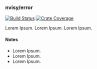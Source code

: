### nvisy/error

[![Build Status][action-badge]][action-url]
[![Crate Coverage][coverage-badge]][coverage-url]

[action-badge]: https://img.shields.io/github/actions/workflow/status/nvisycom/core/build.yaml
[action-url]: https://github.com/nvisycom/core/actions/workflows/build.yaml
[coverage-badge]: https://img.shields.io/codecov/c/github/nvisycom/core
[coverage-url]: https://app.codecov.io/gh/nvisycom/core

Lorem Ipsum. Lorem Ipsum. Lorem Ipsum.

#### Notes

- Lorem Ipsum.
- Lorem Ipsum.
- Lorem Ipsum.
